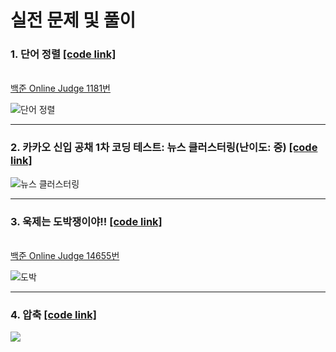 # 실전 문제 및 풀이
### 1. 단어 정렬     [[code link]](https://github.com/kimkyeongnam/STUDY_Algorithm/blob/master/%5BN%ED%98%84%EC%A7%81%EC%9E%90%20%ED%8A%B9%EA%B0%95%5D%20All-in-One%20%EC%A7%81%EB%AC%B4%EC%97%AD%EB%9F%89%20%E3%80%8C%EC%95%8C%EA%B3%A0%EB%A6%AC%EC%A6%98%20%EA%B5%90%EC%9C%A1%ED%94%84%EB%A1%9C%EA%B7%B8%EB%9E%A8%E3%80%8D/4%EC%A3%BC%EC%B0%A8(190509)/ex_%EB%8B%A8%EC%96%B4%EC%A0%95%EB%A0%AC.cpp)
<br>[백준 Online Judge 1181번](https://www.acmicpc.net/problem/1181)

![단어 정렬](https://user-images.githubusercontent.com/38516906/59426860-3a4b1500-8e14-11e9-838e-585a657a4f20.png)


---
### 2. 카카오 신입 공채 1차 코딩 테스트: 뉴스 클러스터링(난이도: 중)     [[code link]](https://github.com/kimkyeongnam/STUDY_Algorithm/blob/master/%5BN%ED%98%84%EC%A7%81%EC%9E%90%20%ED%8A%B9%EA%B0%95%5D%20All-in-One%20%EC%A7%81%EB%AC%B4%EC%97%AD%EB%9F%89%20%E3%80%8C%EC%95%8C%EA%B3%A0%EB%A6%AC%EC%A6%98%20%EA%B5%90%EC%9C%A1%ED%94%84%EB%A1%9C%EA%B7%B8%EB%9E%A8%E3%80%8D/4%EC%A3%BC%EC%B0%A8(190509)/ex_news%20clustering.cpp)

![뉴스 클러스터링](https://user-images.githubusercontent.com/38516906/59427257-2fdd4b00-8e15-11e9-974c-80232784599d.png)


---
### 3. 욱제는 도박쟁이야!!     [[code link]](https://github.com/kimkyeongnam/STUDY_Algorithm/blob/master/%5BN%ED%98%84%EC%A7%81%EC%9E%90%20%ED%8A%B9%EA%B0%95%5D%20All-in-One%20%EC%A7%81%EB%AC%B4%EC%97%AD%EB%9F%89%20%E3%80%8C%EC%95%8C%EA%B3%A0%EB%A6%AC%EC%A6%98%20%EA%B5%90%EC%9C%A1%ED%94%84%EB%A1%9C%EA%B7%B8%EB%9E%A8%E3%80%8D/4%EC%A3%BC%EC%B0%A8(190509)/ex_%EC%9A%B1%EC%A0%9C%EB%8A%94%20%EB%8F%84%EB%B0%95%EC%9F%81%EC%9D%B4.cpp)
<br>[백준 Online Judge 14655번](https://www.acmicpc.net/problem/14655)

![도박](https://user-images.githubusercontent.com/38516906/59427857-9ca51500-8e16-11e9-9f99-6d81b67a9507.png)


---
### 4. 압축     [[code link]](https://github.com/kimkyeongnam/STUDY_Algorithm/blob/master/%5BN%ED%98%84%EC%A7%81%EC%9E%90%20%ED%8A%B9%EA%B0%95%5D%20All-in-One%20%EC%A7%81%EB%AC%B4%EC%97%AD%EB%9F%89%20%E3%80%8C%EC%95%8C%EA%B3%A0%EB%A6%AC%EC%A6%98%20%EA%B5%90%EC%9C%A1%ED%94%84%EB%A1%9C%EA%B7%B8%EB%9E%A8%E3%80%8D/4%EC%A3%BC%EC%B0%A8(190509)/ex_%EC%95%95%EC%B6%95.cpp)

![](https://user-images.githubusercontent.com/38516906/59427922-cc541d00-8e16-11e9-8bd8-3031d6dd0c2f.png)
